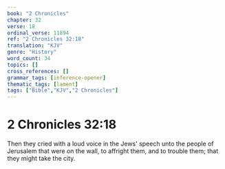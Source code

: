 ```yaml
---
book: "2 Chronicles"
chapter: 32
verse: 18
ordinal_verse: 11894
ref: "2 Chronicles 32:18"
translation: "KJV"
genre: "History"
word_count: 34
topics: []
cross_references: []
grammar_tags: [inference-opener]
thematic_tags: [lament]
tags: ["Bible","KJV","2 Chronicles"]
---
```


# 2 Chronicles 32:18

Then they cried with a loud voice in the Jews' speech unto the people of Jerusalem that were on the wall, to affright them, and to trouble them; that they might take the city.
